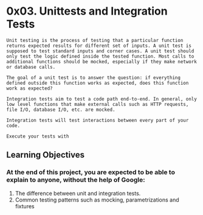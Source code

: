 # 0x03. Unittests and Integration Tests

```
Unit testing is the process of testing that a particular function returns expected results for different set of inputs. A unit test is supposed to test standard inputs and corner cases. A unit test should only test the logic defined inside the tested function. Most calls to additional functions should be mocked, especially if they make network or database calls.

The goal of a unit test is to answer the question: if everything defined outside this function works as expected, does this function work as expected?

Integration tests aim to test a code path end-to-end. In general, only low level functions that make external calls such as HTTP requests, file I/O, database I/O, etc. are mocked.

Integration tests will test interactions between every part of your code.

Execute your tests with
```

## Learning Objectives

### At the end of this project, you are expected to be able to explain to anyone, without the help of Google:

1. The difference between unit and integration tests.
2. Common testing patterns such as mocking, parametrizations and fixtures

